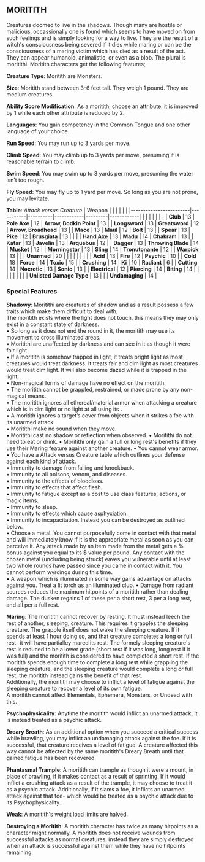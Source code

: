 ## MORITITH
Creatures doomed to live in the shadows. Though many are hostile or malicious, occassionally one is found which seems to have moved on from such feelings and is simply looking for a way to live. They are the result of a witch's consciousness being severed if it dies while maring or can be the consciousness of a maring victim which has died as a result of the act. They can appear humanoid, animalistic, or even as a blob. The plural is moritithi. Moritith characters get the following features;

**Creature Type**: Moritith are Monsters.

**Size**: Moritith stand between 3-6 feet tall. They weigh 1 pound. They are medium creatures.

**Ability Score Modification**: As a moritith, choose an attribute. it is improved by 1 while each other attribute is reduced by 2.

**Languages**: You gain competency in the Common Tongue and one other language of your choice.

**Run Speed**: You may run up to 3 yards per move.

**Climb Speed**: You may climb up to 3 yards per move, presuming it is reasonable terrain to climb.

**Swim Speed**: You may swim up to 3 yards per move, presuming the water isn’t too rough.

**Fly Speed**: You may fly up to 1 yard per move. So long as you are not prone, you may levitate.

**Table**: *Attack versus Creature*
| Weapon                 |          |            |         |            |         |
|------------------------|-----------|----------|------------|---------|------------|
|                        |          |            |         |            |         |
| **Club**                   | 13   | **Pole Axe** | 12     | **Arrow, Bodkin Point**    | 13    |
| **Longsword**              | 13    | **Greatsword** | 12     | **Arrow, Broadhead**    | 13    |
| **Mace**                   | 13    | **Maul** | 12     | **Bolt** | 13    |
| **Spear**                  | 13     | **Pike** | 12     | **Brusgiata** | 13     |  |     |
| **Hand Axe**               | 13     | **Madu** | 14     | **Chakram** | 13    |
| **Katar**                  | 13     | **Javelin** | 13    | **Arquebus** | 12    |
| **Dagger**                 | 13     | **Throwing Blade** | 14  | **Musket** | 12    |
| **Morningstar**            | 13     | **Sling** | 14    | **Tronutonante** | 12    |
| **Warpick**                | 13     |  |   | **Unarmed** | 20  |
|                        |           |          |            |         |            |
| **Acid**                   | 13     | **Fire** | 12     | **Psychic** | 10     |
| **Cold**                   | 18     | **Force** | 14     | **Toxic**  | 15     |
| **Crushing**               | 14     | **Ki** | 10   | **Radiant** | 6     |
| **Cutting**                | 14     | **Necrotic** | 13     | **Sonic** | 13    |
| **Electrical**             | 12     | **Piercing** | 14     | **Biting** | 14    |
|                        |           |          |            |         |            |
| **Unlisted Damage Type** | 13 |  |   | **Undamaging** | 14 |

### Special Features

**Shadowy**: Moritithi are creatures of shadow and as a result possess a few traits which make them difficult to deal with;    
The moritith exists where the light does not touch, this means they may only exist in a constant state of darkness.  
 • So long as it does not end the round in it, the moritith may use its movement to cross illuminated areas.  
 • Moritithi are unaffected by darkness and can see in it as though it were fair light.  
 • If a moritith is somehow trapped in light, it treats bright light as most creatures would treat darkness. It treats fair and dim light as most creatures would treat dim light. It will also become dazed while it is trapped in the light.   
 • Non-magical forms of damage have no effect on the moritith.  
 • The moritith cannot be grappled, restrained, or made prone by any non-magical means.  
 • The moritith ignores all ethereal/material armor when attacking a creature which is in dim light or no light at all using its .  
 • A moritith ignores a target’s cover from objects when it strikes a foe with its unarmed attack.  
 • Moritithi make no sound when they move.  
 • Moritithi cast no shadow or reflection when observed.
 • Moritithi do not need to eat or drink.
 • Moritithi only gain a full or long rest's benefits if they use their Maring feature against another creature.
 • You cannot wear armor.  
 • You have a Attack versus Creature table which outlines your defense against each kind of attack.  
 • Immunity to damage from falling and knockback.  
 • Immunity to all poisons, venom, and diseases.  
 • Immunity to the effects of bloodloss.  
 • Immunity to effects that affect flesh.  
 • Immunity to fatigue except as a cost to use class features, actions, or magic items.  
 • Immunity to sleep.  
 • Immunity to effects which cause asphyxiation.  
 • Immunity to incapacitation. Instead you can be destroyed as outlined below.  
 • Choose a metal. You cannot purposefully come in contact with that metal and will immediately know if it is the appropriate metal as soon as you can perceive it. Any attack made by an item made from the metal gets a % bonus against you equal to its $ value per pound. Any contact with the chosen metal (uncluding being struck) eaves you vulnerable until at least two whole rounds have passed since you came in contact with it. You cannot perform wyrdings during this time.  
 • A weapon which is illuminated in some way gains advantage on attacks against you. Treat a lit torch as an illuminated club.
 • Damage from radiant sources reduces the maximum hitpoints of a moritith rather than dealing damage. The dusken regains 1 of these per a short rest, 3 per a long rest, and all per a full rest. 

**Maring**: The moritith cannot recover by resting. It must instead leech the rest of another, sleeping, creature. This requires it grapples the sleeping creature. The grapple itself does not wake the sleeping creature. If it spends at least 1 hour doing so, and that creature completes a long or full rest- it will have partialley mared its rest. The formely sleeping creature's rest is reduced to be a lower grade (short rest if it was long, long rest if it was full) and the moritith is considered to have completed a short rest. If the moritith spends enough time to complete a long rest while grappling the sleeping creature, and the sleeping creature would complete a long or full rest, the moritith instead gains the benefit of that rest.  
Additionally, the moritith may choose to inflict a level of fatigue against the sleeping creature to recover a level of its own fatigue.  
A moritith cannot affect Elementals, Ephemera, Monsters, or Undead with this.

**Psychophysicality**: Anytime the moritith would inflict an unarmed atttack, it is instead treated as a psychic attack.

**Dreary Breath**: As an additional option when you succeed a critical success while brawling, you may inflict an undamaging attack against the foe. If it is successful, that creature receives a level of fatigue. A creature affected this way cannot be affected by the same moritith's Dreary Breath until that gained fatigue has been recovered.

**Phantasmal Trample**: A moritith can trample as though it were a mount, in place of brawling, if it makes contact as a result of sprinting. If it would inflict a crushing attack as a result of the trample, it may choose to treat it as a psychic attack. Additionally, if it slams a foe, it inflicts an unarmed attack against that foe- which would be treated as a psychic attack due to its Psychophysicality.

**Weak**: A moritith's weight load limits are halved.

**Destroying a Moritith**: A moritith character has twice as many hitpoints as a character might normally. A moritith does not receive wounds from successful attacks as normal creatures, instead they are simply destroyed when an attack is successful against them while they have no hitpoints remaining.
